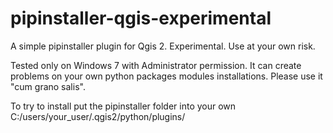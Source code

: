 pipinstaller-qgis-experimental
==============================

A simple pipinstaller plugin for Qgis 2. Experimental. Use at your own risk.

Tested only on Windows 7 with Administrator permission. It can create problems on your own python packages modules installations. Please use it "cum grano salis".

To try to install put the pipinstaller folder into your own C:/users/your_user/.qgis2/python/plugins/

